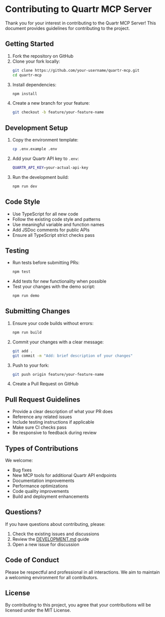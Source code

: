 # Contributing to Quartr MCP Server

Thank you for your interest in contributing to the Quartr MCP Server! This document provides guidelines for contributing to the project.

## Getting Started

1. Fork the repository on GitHub
2. Clone your fork locally:
   ```bash
   git clone https://github.com/your-username/quartr-mcp.git
   cd quartr-mcp
   ```
3. Install dependencies:
   ```bash
   npm install
   ```
4. Create a new branch for your feature:
   ```bash
   git checkout -b feature/your-feature-name
   ```

## Development Setup

1. Copy the environment template:
   ```bash
   cp .env.example .env
   ```

2. Add your Quartr API key to `.env`:
   ```bash
   QUARTR_API_KEY=your-actual-api-key
   ```

3. Run the development build:
   ```bash
   npm run dev
   ```

## Code Style

- Use TypeScript for all new code
- Follow the existing code style and patterns
- Use meaningful variable and function names
- Add JSDoc comments for public APIs
- Ensure all TypeScript strict checks pass

## Testing

- Run tests before submitting PRs:
  ```bash
  npm test
  ```
- Add tests for new functionality when possible
- Test your changes with the demo script:
  ```bash
  npm run demo
  ```

## Submitting Changes

1. Ensure your code builds without errors:
   ```bash
   npm run build
   ```

2. Commit your changes with a clear message:
   ```bash
   git add .
   git commit -m "Add: brief description of your changes"
   ```

3. Push to your fork:
   ```bash
   git push origin feature/your-feature-name
   ```

4. Create a Pull Request on GitHub

## Pull Request Guidelines

- Provide a clear description of what your PR does
- Reference any related issues
- Include testing instructions if applicable
- Make sure CI checks pass
- Be responsive to feedback during review

## Types of Contributions

We welcome:

- Bug fixes
- New MCP tools for additional Quartr API endpoints
- Documentation improvements
- Performance optimizations
- Code quality improvements
- Build and deployment enhancements

## Questions?

If you have questions about contributing, please:

1. Check the existing issues and discussions
2. Review the [DEVELOPMENT.md](DEVELOPMENT.md) guide
3. Open a new issue for discussion

## Code of Conduct

Please be respectful and professional in all interactions. We aim to maintain a welcoming environment for all contributors.

## License

By contributing to this project, you agree that your contributions will be licensed under the MIT License.

